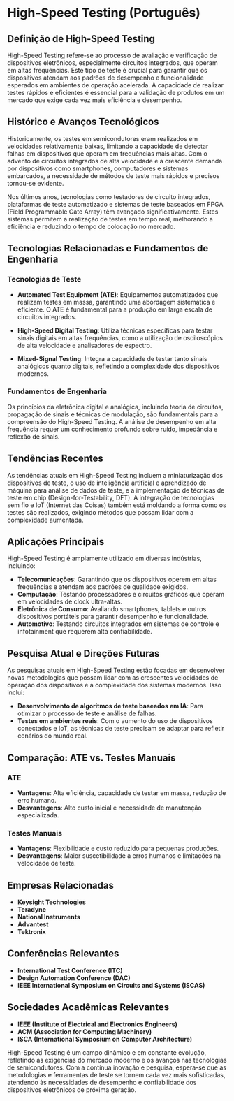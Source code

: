 # High-Speed Testing (Português)

## Definição de High-Speed Testing

High-Speed Testing refere-se ao processo de avaliação e verificação de dispositivos eletrônicos, especialmente circuitos integrados, que operam em altas frequências. Este tipo de teste é crucial para garantir que os dispositivos atendam aos padrões de desempenho e funcionalidade esperados em ambientes de operação acelerada. A capacidade de realizar testes rápidos e eficientes é essencial para a validação de produtos em um mercado que exige cada vez mais eficiência e desempenho.

## Histórico e Avanços Tecnológicos

Historicamente, os testes em semicondutores eram realizados em velocidades relativamente baixas, limitando a capacidade de detectar falhas em dispositivos que operam em frequências mais altas. Com o advento de circuitos integrados de alta velocidade e a crescente demanda por dispositivos como smartphones, computadores e sistemas embarcados, a necessidade de métodos de teste mais rápidos e precisos tornou-se evidente. 

Nos últimos anos, tecnologias como testadores de circuito integrados, plataformas de teste automatizado e sistemas de teste baseados em FPGA (Field Programmable Gate Array) têm avançado significativamente. Estes sistemas permitem a realização de testes em tempo real, melhorando a eficiência e reduzindo o tempo de colocação no mercado.

## Tecnologias Relacionadas e Fundamentos de Engenharia

### Tecnologias de Teste

- **Automated Test Equipment (ATE)**: Equipamentos automatizados que realizam testes em massa, garantindo uma abordagem sistemática e eficiente. O ATE é fundamental para a produção em larga escala de circuitos integrados.
  
- **High-Speed Digital Testing**: Utiliza técnicas específicas para testar sinais digitais em altas frequências, como a utilização de osciloscópios de alta velocidade e analisadores de espectro.

- **Mixed-Signal Testing**: Integra a capacidade de testar tanto sinais analógicos quanto digitais, refletindo a complexidade dos dispositivos modernos.

### Fundamentos de Engenharia

Os princípios da eletrônica digital e analógica, incluindo teoria de circuitos, propagação de sinais e técnicas de modulação, são fundamentais para a compreensão do High-Speed Testing. A análise de desempenho em alta frequência requer um conhecimento profundo sobre ruído, impedância e reflexão de sinais.

## Tendências Recentes

As tendências atuais em High-Speed Testing incluem a miniaturização dos dispositivos de teste, o uso de inteligência artificial e aprendizado de máquina para análise de dados de teste, e a implementação de técnicas de teste em chip (Design-for-Testability, DFT). A integração de tecnologias sem fio e IoT (Internet das Coisas) também está moldando a forma como os testes são realizados, exigindo métodos que possam lidar com a complexidade aumentada.

## Aplicações Principais

High-Speed Testing é amplamente utilizado em diversas indústrias, incluindo:

- **Telecomunicações**: Garantindo que os dispositivos operem em altas frequências e atendam aos padrões de qualidade exigidos.
- **Computação**: Testando processadores e circuitos gráficos que operam em velocidades de clock ultra-altas.
- **Eletrônica de Consumo**: Avaliando smartphones, tablets e outros dispositivos portáteis para garantir desempenho e funcionalidade.
- **Automotivo**: Testando circuitos integrados em sistemas de controle e infotainment que requerem alta confiabilidade.

## Pesquisa Atual e Direções Futuras

As pesquisas atuais em High-Speed Testing estão focadas em desenvolver novas metodologias que possam lidar com as crescentes velocidades de operação dos dispositivos e a complexidade dos sistemas modernos. Isso inclui:

- **Desenvolvimento de algoritmos de teste baseados em IA**: Para otimizar o processo de teste e análise de falhas.
- **Testes em ambientes reais**: Com o aumento do uso de dispositivos conectados e IoT, as técnicas de teste precisam se adaptar para refletir cenários do mundo real.

## Comparação: ATE vs. Testes Manuais

### ATE

- **Vantagens**: Alta eficiência, capacidade de testar em massa, redução de erro humano.
- **Desvantagens**: Alto custo inicial e necessidade de manutenção especializada.

### Testes Manuais

- **Vantagens**: Flexibilidade e custo reduzido para pequenas produções.
- **Desvantagens**: Maior suscetibilidade a erros humanos e limitações na velocidade de teste.

## Empresas Relacionadas

- **Keysight Technologies**
- **Teradyne**
- **National Instruments**
- **Advantest**
- **Tektronix**

## Conferências Relevantes

- **International Test Conference (ITC)**
- **Design Automation Conference (DAC)**
- **IEEE International Symposium on Circuits and Systems (ISCAS)**

## Sociedades Acadêmicas Relevantes

- **IEEE (Institute of Electrical and Electronics Engineers)**
- **ACM (Association for Computing Machinery)**
- **ISCA (International Symposium on Computer Architecture)**

High-Speed Testing é um campo dinâmico e em constante evolução, refletindo as exigências do mercado moderno e os avanços nas tecnologias de semicondutores. Com a contínua inovação e pesquisa, espera-se que as metodologias e ferramentas de teste se tornem cada vez mais sofisticadas, atendendo às necessidades de desempenho e confiabilidade dos dispositivos eletrônicos de próxima geração.